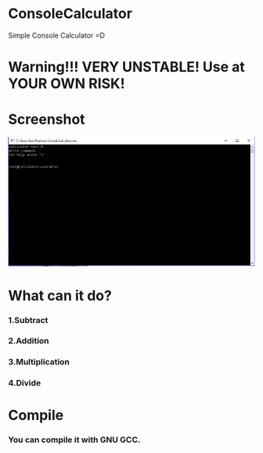 # ConsoleCalculator
Simple Console Calculator =D
# Warning!!! VERY UNSTABLE! Use at YOUR OWN RISK!
# Screenshot
![alt text](https://github.com/OPHoperHPO/ConsoleCalculator/raw/master/screenshot/screenshot.PNG)
# What can it do?
### 1.Subtract
### 2.Addition
### 3.Multiplication
### 4.Divide
# Compile
### You can compile it with GNU GCC.
